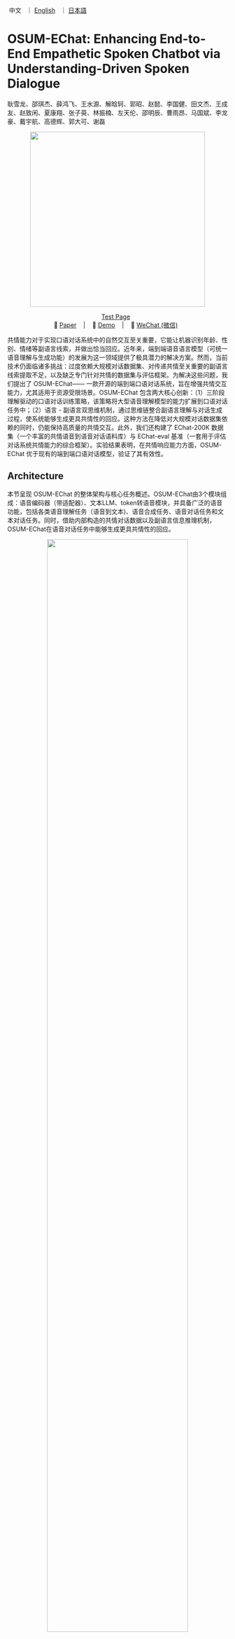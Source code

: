 <p align="left">
        &nbsp中文&nbsp&nbsp ｜ <a href="README.md">English</a> &nbsp ｜ <a href="README_JP.md">日本語</a> &nbsp
</p>


<p align="center">
   <h1>OSUM-EChat: Enhancing End-to-End Empathetic Spoken Chatbot via Understanding-Driven Spoken Dialogue</h1>
<p>

耿雪龙、邵琪杰、薛鸿飞、王水源、解晗轲、郭昭、赵懿、李国健、田文杰、王成友、赵致闲、夏康翔、张子萸、林振楠、左天伦、邵明辰、曹雨昂、马国斌、李龙豪、戴宇航、高德辉、郭大可、谢磊

<p align="center">
    <img src="images/osum-echat/SUM.png" width="400"/>
<p>

<p align="center">
 <a href="https://www.osum-echat.npu-aslp.org/"> Test Page</a> </a>&nbsp
<br>
📑 <a href="https://www.arxiv.org/abs/2508.09600">Paper</a> &nbsp&nbsp | &nbsp&nbsp 📑 <a href="https://aslp-lab.github.io/osum-echat.github.io/">Demo</a> &nbsp&nbsp | &nbsp&nbsp 💬 <a href="raw/fig/wechat.png">WeChat (微信)</a>&nbsp&nbsp 
</p>

共情能力对于实现口语对话系统中的自然交互至关重要，它能让机器识别年龄、性别、情绪等副语言线索，并做出恰当回应。近年来，端到端语音语言模型（可统一语音理解与生成功能）的发展为这一领域提供了极具潜力的解决方案。然而，当前技术仍面临诸多挑战：过度依赖大规模对话数据集、对传递共情至关重要的副语言线索提取不足，以及缺乏专门针对共情的数据集与评估框架。为解决这些问题，我们提出了 OSUM-EChat—— 一款开源的端到端口语对话系统，旨在增强共情交互能力，尤其适用于资源受限场景。OSUM-EChat 包含两大核心创新：（1）三阶段理解驱动的口语对话训练策略，该策略将大型语音理解模型的能力扩展到口语对话任务中；（2）语言 - 副语言双思维机制，通过思维链整合副语言理解与对话生成过程，使系统能够生成更具共情性的回应。这种方法在降低对大规模对话数据集依赖的同时，仍能保持高质量的共情交互。此外，我们还构建了 EChat-200K 数据集（一个丰富的共情语音到语音对话语料库）与 EChat-eval 基准（一套用于评估对话系统共情能力的综合框架）。实验结果表明，在共情响应能力方面，OSUM-EChat 优于现有的端到端口语对话模型，验证了其有效性。

## Architecture

本节呈现 OSUM-EChat 的整体架构与核心任务概述。OSUM-EChat由3个模块组成：语音编码器（带适配器）、文本LLM、token转语音模块，并具备广泛的语音功能，包括各类语音理解任务（语音到文本)、语音合成任务、语音对话任务和文本对话任务。同时，借助内部构造的共情对话数据以及副语言信息推理机制，OSUM-EChat在语音对话任务中能够生成更具共情性的回应。

<p align="center">
    <img src="images/osum-echat/system.png" width="80%"/>
<p>

## 训练与推理指南及OSUM-EChat的更多细节
<p align="left">
如需了解OSUM-EChat的更多介绍信息，以及如何使用OSUM-EChat框架进行推理与训练的操作说明，请参考<a href="OSUM-EChat/README.md">**此处**</a>。
</p>

<p align="center">
   <h1>OSUM: Advancing Open Speech Understanding Models with Limited Resources in Academia</h1>
<p>

耿雪龙, 魏坤, 邵琪杰, 刘水云*, 林振楠*, 赵致闲*, 李国健*, 田文杰*, 陈培坤, 李泱泽, 郭鹏程, 邵明辰, 王水源, 曹雨昂, 王成有, 徐天翼, 戴宇航, 朱新发, 李越, 张丽, 谢磊†


<p align="center">
    <img src="images/SUM.png" width="400"/>
<p>

<p align="center">
 <a href="https://huggingface.co/spaces/ASLP-lab/OSUM"> Huggingface Test Page</a> </a>&nbsp
<br>
📑 <a href="https://arxiv.org/abs/2501.13306v2">Paper (v2.0)</a> &nbsp&nbsp | &nbsp&nbsp 📑 <a href="https://aslp-lab.github.io/OSUM.github.io/">Demo</a> &nbsp&nbsp | &nbsp&nbsp 💬 <a href="images/introduction.md">WeChat (微信)</a>&nbsp&nbsp 
</p>

<h3 align="center">OSUM读作 ‘awesome’ (/ˈɔː.səm/)</h3>

大型语言模型（LLMs）在各种下游任务中取得了显著进展，启发了业界对语音理解语言模型（speech understanding language models, SULMs）的开发，以期实现基于语音情感、性别等副语言的高表现力交互。然而，大多数先进的SULMs是由行业头部公司开发的，这消耗了大规模的数据和计算资源，而这些在学术界并不容易获得。此外，虽然训练好的模型和推理代码被开源了，但训练框架和数据处理流程依然缺乏透明度，这也为进一步研究产生了障碍。在本研究中，我们提出了OSUM，一个开放的语音理解模型，旨在探索在有限的学术资源下训练SLUMs的潜力。OSUM模型将Whisper编码器与Qwen2 LLM相结合，支持广泛的语音任务，包括语音识别（ASR）、带时间戳的语音识别（SRWT）、语音事件检测（VED）、语音情感识别（SER）、说话风格识别（SSR）、说话者性别分类（SGC）、说话者年龄预测（SAP）和语音转文本聊天（STTC）。通过采用ASR+X训练策略，OSUM通过同时优化模态对齐和目标任务，实现了高效稳定的多任务训练。除了提供强大的性能，OSUM还强调透明度，我们提供公开可用的代码，并详细介绍了数据处理流程，以期为学术界提供有价值的参考。通过这样做，我们旨在加速先进SULM技术的研究和创新。

## Architecture

OSUM模型将Whisper编码器与Qwen2 LLM相结合，支持广泛的语音任务，包括语音识别（ASR）、带时间戳的语音识别（SRWT）、语音事件检测（VED）、语音情感识别（SER）、说话风格识别（SSR）、说话者性别分类（SGC）、说话者年龄预测（SAP）和语音转文本聊天（STTC）。通过采用ASR+X训练策略，OSUM通过同时优化模态对齐和目标任务，实现了高效稳定的多任务训练。

<p align="center">
    <img src="images/system.png" width="90%"/>
<p>

## 训练与推理指南及OSUM的更多细节
<p align="left">
如需了解OSUM的更多介绍信息，以及如何使用OSUM框架进行推理与训练的操作说明，请参考<a href="OSUM/README.md">**此处**</a>。
</p>


## News and Updates

### 2025.8.14 🎉我们非常荣幸地推出全新端到端共情语音对话模型 ——OSUM-EChat，其相关论文已发布（[OSUM-EChat 论文](http://arxiv.org/abs/2508.09600)），代码及模型 checkpoint 将于近期开放。
该模型以 OSUM 语音理解大模型为基础，通过 “理解-生成-共情” 三阶段训练流程，并创新性引入与共情相关的推理机制，在有限语音对话数据条件下，成功实现了业界领先的共情对话能力。据我们所知，这是业界首个依托语音理解大模型构建的共情对话模型，同时也是共情推理领域的开创性研究成果。

我们在共情推理领域进行了两种探索：基于标签的推理和基于自然语言的推理，虽然两种推理机制都带来了性能提升，但我们发现基于自然语言的推理机制能带来更加流畅的回复，也更能促进模型对细微副语言线索的捕捉。当前版本的论文已详细阐述了三阶段训练流程及基于标签的推理机制，后续将在近期更新中补充基于自然语言的推理机制相关内容。


### 2025.2.16 🎉我们更新了技术报告 [OSUM technical report v2.0](https://arxiv.org/abs/2501.13306v2)，并发布了[checkpoint](https://huggingface.co/ASLP-lab/OSUM)，以及 Hugging Face 上的在线 [test page](https://huggingface.co/spaces/ASLP-lab/OSUM)。
在技术报告 v2.0 中，OSUM 模型经过了更多的训练步骤，训练数据量增加到了 50.5K 小时（相比 v1.0 的 44.1K 小时）：
- 3000 小时的语音性别分类（SGC）数据，其中包括 1500 小时的现有数据，通过噪声增强，另有 1500 小时的新数据。
- 说话人年龄预测（SAP）数据扩展：原有的 3400 小时年龄预测数据经过噪声增强，数据量增加到 6800 小时。
### 2025.1.22 🔥 我们发布了 [OSUM technical report v1.0](https://arxiv.org/abs/2501.13306v1)。



<br>


## License Agreement

我们使用的是 Apache 2.0 许可证。研究人员和开发人员可以自由使用我们的 OSUM 的代码和模型权重，甚至可用于商业用途。更多详细信息，请查看许可证文件[LICENSE.txt](LICENSE.txt)中的相关内容。
<br>
## Citation
```
@article{geng2025osum,
  title={OSUM-EChat: Enhancing End-to-End Empathetic Spoken Chatbot via Understanding-Driven Spoken Dialogue},
  author={Geng, Xuelong and Shao, Qijie and Xue, Hongfei and Wang, Shuiyuan and Xie, Hanke and Guo, Zhao and Zhao, Yi and Li, Guojian and Tian, Wenjie and Wang, Chengyou and others},
  journal={arXiv preprint arXiv:2508.09600},
  year={2025}
}
```

```
@article{geng2025osum,
  title={{OSUM}: {Advancing} Open Speech Understanding Models with Limited Resources in Academia},
  author={Geng, Xuelong and Wei, Kun and Shao, Qijie and Liu, Shuiyun and Lin, Zhennan and Zhao, Zhixian and Li, Guojian and Tian, Wenjie and Chen, Peikun and Li, Yangze and others},
  journal={arXiv preprint arXiv:2501.13306},
  year={2025}
}
```
## Contact Us

如果您有兴趣向我们的研究团队留言，欢迎发送电子邮件至 `xlgeng@mail.nwpu.edu.cn`。
<p align="center">
    <a href="http://www.nwpu-aslp.org/">
        <img src="images/ASLP.jpg" width="400"/>
    </a>
</p>
<p align="center">
    <a href="https://wenet.org.cn/">
        <img src="images/wenet.png" width="400"/>
    </a>
</p>
